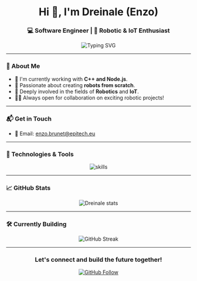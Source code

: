 <h1 align="center">Hi 👋, I'm Dreinale (Enzo)</h1>
<h3 align="center">💻 Software Engineer | 🤖 Robotic & IoT Enthusiast</h3>

<p align="center">
  <img src="https://readme-typing-svg.demolab.com?font=Fira+Code&size=22&pause=1000&color=0FB6F7&center=true&vCenter=true&width=435&lines=Robotic+Developer+🚀;IoT+Specialist+⚡;C+++%7C+Node.js+💻;Always+Learning+🔥" alt="Typing SVG" />
</p>

---

### 🌟 About Me
- 🔭 I'm currently working with **C++ and Node.js**.
- 🤖 Passionate about creating **robots from scratch**.
- 🌱 Deeply involved in the fields of **Robotics** and **IoT**.
- 👨‍💻 Always open for collaboration on exciting robotic projects!

---

### 📬 Get in Touch
- 📧 Email: [enzo.brunet@epitech.eu](mailto:enzo.brunet@epitech.eu)

---

### 🚀 Technologies & Tools

<p align="center">
  <img src="https://skillicons.dev/icons?i=cpp,nodejs,arduino,raspberrypi,git,github,docker,vscode" alt="skills"/>
</p>

---

### 📈 GitHub Stats

<p align="center">
  <img align="center" src="https://github-readme-stats.vercel.app/api?username=Dreinale&show_icons=true&theme=radical&hide_border=true" alt="Dreinale stats" />
</p>

---

### 🛠️ Currently Building

<p align="center">
  <img src="https://github-readme-streak-stats.herokuapp.com/?user=Dreinale&theme=radical&hide_border=true" alt="GitHub Streak"/>
</p>

---

<h3 align="center">Let's connect and build the future together!</h3>

<p align="center">
  <a href="https://github.com/Dreinale">
    <img src="https://img.shields.io/github/followers/Dreinale?label=Follow&style=social" alt="GitHub Follow">
  </a>
</p>
<!---
Dreinale/Dreinale is a ✨ special ✨ repository because its `README.md` (this file) appears on your GitHub profile.
You can click the Preview link to take a look at your changes.
--->
